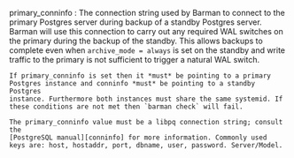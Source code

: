 primary_conninfo
:   The connection string used by Barman to connect to the primary Postgres
    server during backup of a standby Postgres server. Barman will use this
    connection to carry out any required WAL switches on the primary during
    the backup of the standby. This allows backups to complete even when
    `archive_mode = always` is set on the standby and write traffic to the
    primary is not sufficient to trigger a natural WAL switch.

    If primary_conninfo is set then it *must* be pointing to a primary
    Postgres instance and conninfo *must* be pointing to a standby Postgres
    instance. Furthermore both instances must share the same systemid. If
    these conditions are not met then `barman check` will fail.

    The primary_conninfo value must be a libpq connection string; consult the
    [PostgreSQL manual][conninfo] for more information. Commonly used
    keys are: host, hostaddr, port, dbname, user, password. Server/Model.

[conninfo]: https://www.postgresql.org/docs/current/static/libpq-connect.html#LIBPQ-CONNSTRING

